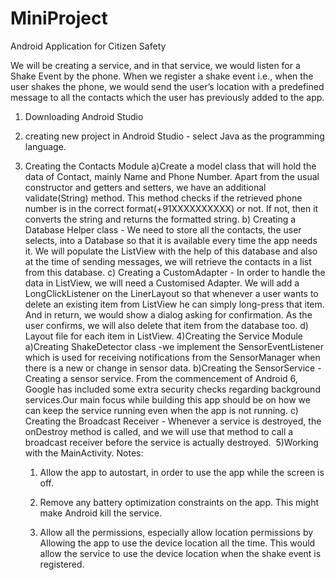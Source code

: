# MiniProject
Android Application for Citizen Safety

We will be creating a service, and in that service, we would listen for a Shake Event by the phone. When we register a shake event i.e., when the user shakes the phone, we would send the user’s location with a predefined message to all the contacts which the user has previously added to the app. 

1) Downloading Android Studio
2) creating new project in Android Studio - select Java as the programming language.
3) Creating the Contacts Module
   a)Create a model class that will hold the data of Contact, mainly Name and Phone Number. Apart from the usual constructor and getters and setters, we have an               additional validate(String) method. This method checks if the retrieved phone number is in the correct format(+91XXXXXXXXXX) or not. If not, then it converts             the string and returns the formatted string. 
   b) Creating a Database Helper class - We need to store all the contacts, the user selects, into a Database so that it is available every time the app needs it. We               will populate the ListView with the help of this database and also at the time of sending messages, we will retrieve the contacts in a list from this database.
   c) Creating a CustomAdapter - In order to handle the data in ListView, we will need a Customised Adapter. We will add a LongClickListener on the LinerLayout so that          whenever a user wants to delete an existing item from ListView he can simply long-press that item. And in return, we would show a dialog asking for confirmation.        As the user confirms, we will also delete that item from the database too.
   d) Layout file for each item in ListView.
4)Creating the Service Module
     a)Creating ShakeDetector class -we implement the SensorEventListener which is used for receiving notifications from the SensorManager when there is a new or change         in sensor data. 
     b)Creating the SensorService - Creating a sensor service. From the commencement of Android 6, Google has included some extra security checks regarding background           services.Our main focus while building this app should be on how we can keep the service running even when the app is not running.
     c) Creating the Broadcast Receiver - Whenever a service is destroyed, the onDestroy method is called, and we will use that method to call a broadcast receiver                  before the service is actually destroyed. 
5)Working with the MainActivity.
Notes:

    1. Allow the app to autostart, in order to use the app while the screen is off.

    2. Remove any battery optimization constraints on the app. This might make Android kill the service.

    3. Allow all the permissions, especially allow location permissions by Allowing the app to use the device location all the time. This would allow the service to use the device location when the shake event is registered.
 
